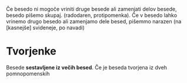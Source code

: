 Če besedo ni mogoče vriniti druge besede ali zamenjati delov besede, besedo pišemo skupaj. (radodaren, protipomenka).
Če v besedo lahko vrinemo drugo besedo ali zamenjamo dele besed, pišemmo narazen (na \[kasnejše] svideneje, po navadi)
# Tvorjenke
Besede **sestavljene iz večih besed**.
Če je beseda tvorjena iz dveh pomnopomenskih 
